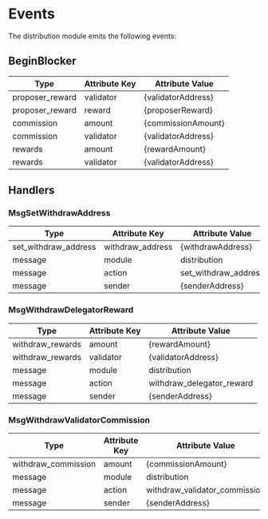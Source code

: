 <!--
order: 6
-->

# Events

The distribution module emits the following events:

## BeginBlocker

| Type            | Attribute Key | Attribute Value    |
| --------------- | ------------- | ------------------ |
| proposer_reward | validator     | {validatorAddress} |
| proposer_reward | reward        | {proposerReward}   |
| commission      | amount        | {commissionAmount} |
| commission      | validator     | {validatorAddress} |
| rewards         | amount        | {rewardAmount}     |
| rewards         | validator     | {validatorAddress} |

## Handlers

### MsgSetWithdrawAddress

| Type                 | Attribute Key    | Attribute Value      |
| -------------------- | ---------------- | -------------------- |
| set_withdraw_address | withdraw_address | {withdrawAddress}    |
| message              | module           | distribution         |
| message              | action           | set_withdraw_address |
| message              | sender           | {senderAddress}      |

### MsgWithdrawDelegatorReward

| Type             | Attribute Key | Attribute Value           |
| ---------------- | ------------- | ------------------------- |
| withdraw_rewards | amount        | {rewardAmount}            |
| withdraw_rewards | validator     | {validatorAddress}        |
| message          | module        | distribution              |
| message          | action        | withdraw_delegator_reward |
| message          | sender        | {senderAddress}           |

### MsgWithdrawValidatorCommission

| Type                | Attribute Key | Attribute Value               |
| ------------------- | ------------- | ----------------------------- |
| withdraw_commission | amount        | {commissionAmount}            |
| message             | module        | distribution                  |
| message             | action        | withdraw_validator_commission |
| message             | sender        | {senderAddress}               |
